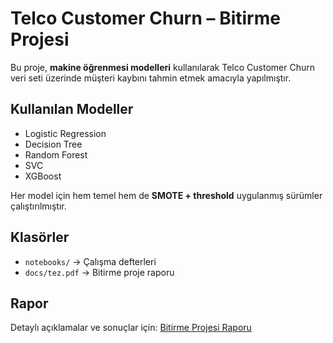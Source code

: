 # Telco Customer Churn – Bitirme Projesi

Bu proje, **makine öğrenmesi modelleri** kullanılarak Telco Customer Churn veri seti üzerinde müşteri kaybını tahmin etmek amacıyla yapılmıştır.  

## Kullanılan Modeller
- Logistic Regression  
- Decision Tree  
- Random Forest  
- SVC  
- XGBoost  

Her model için hem temel hem de **SMOTE + threshold** uygulanmış sürümler çalıştırılmıştır.  

## Klasörler
- `notebooks/` → Çalışma defterleri  
- `docs/tez.pdf` → Bitirme proje raporu  

## Rapor
Detaylı açıklamalar ve sonuçlar için: [Bitirme Projesi Raporu](docs/tez.pdf)
